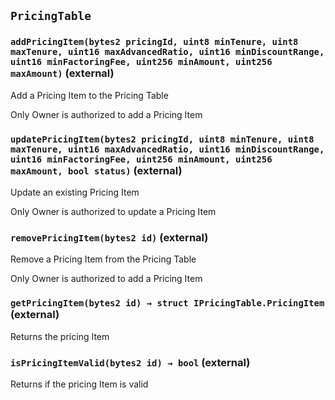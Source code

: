 ## `PricingTable`

### `addPricingItem(bytes2 pricingId, uint8 minTenure, uint8 maxTenure, uint16 maxAdvancedRatio, uint16 minDiscountRange, uint16 minFactoringFee, uint256 minAmount, uint256 maxAmount)` (external)

Add a Pricing Item to the Pricing Table

Only Owner is authorized to add a Pricing Item

### `updatePricingItem(bytes2 pricingId, uint8 minTenure, uint8 maxTenure, uint16 maxAdvancedRatio, uint16 minDiscountRange, uint16 minFactoringFee, uint256 minAmount, uint256 maxAmount, bool status)` (external)

Update an existing Pricing Item

Only Owner is authorized to update a Pricing Item

### `removePricingItem(bytes2 id)` (external)

Remove a Pricing Item from the Pricing Table

Only Owner is authorized to add a Pricing Item

### `getPricingItem(bytes2 id) → struct IPricingTable.PricingItem` (external)

Returns the pricing Item

### `isPricingItemValid(bytes2 id) → bool` (external)

Returns if the pricing Item is valid
